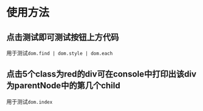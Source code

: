 # 使用方法

## 点击测试即可测试按钮上方代码

用于测试`dom.find | dom.style | dom.each`

## 点击5个class为red的div可在console中打印出该div为parentNode中的第几个child

用于测试`dom.index`